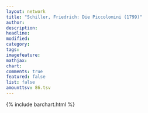 ```yaml
---
layout: network
title: "Schiller, Friedrich: Die Piccolomini (1799)"
author:
description:
headline:
modified:
category:
tags:
imagefeature: 
mathjax: 
chart: 
comments: true
featured: false
list: false
amounttsv: 86.tsv
---
```

{% include barchart.html %}
